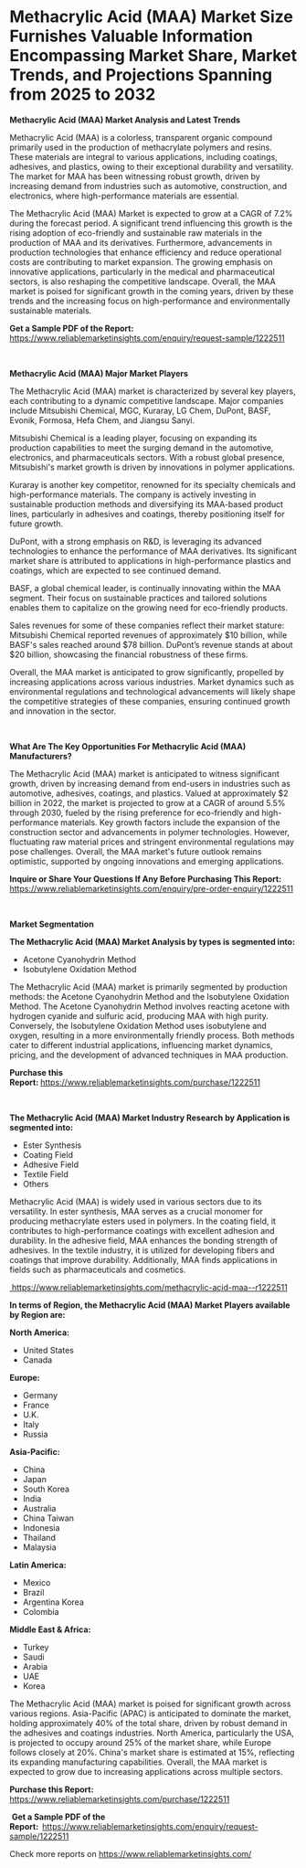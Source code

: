 <p><h1>Methacrylic Acid (MAA) Market Size Furnishes Valuable Information Encompassing Market Share, Market Trends, and Projections Spanning from 2025 to 2032</h1></p><p><strong>Methacrylic Acid (MAA) Market Analysis and Latest Trends</strong></p>
<p><p>Methacrylic Acid (MAA) is a colorless, transparent organic compound primarily used in the production of methacrylate polymers and resins. These materials are integral to various applications, including coatings, adhesives, and plastics, owing to their exceptional durability and versatility. The market for MAA has been witnessing robust growth, driven by increasing demand from industries such as automotive, construction, and electronics, where high-performance materials are essential.</p><p>The Methacrylic Acid (MAA) Market is expected to grow at a CAGR of 7.2% during the forecast period. A significant trend influencing this growth is the rising adoption of eco-friendly and sustainable raw materials in the production of MAA and its derivatives. Furthermore, advancements in production technologies that enhance efficiency and reduce operational costs are contributing to market expansion. The growing emphasis on innovative applications, particularly in the medical and pharmaceutical sectors, is also reshaping the competitive landscape. Overall, the MAA market is poised for significant growth in the coming years, driven by these trends and the increasing focus on high-performance and environmentally sustainable materials.</p></p>
<p><strong>Get a Sample PDF of the Report:&nbsp;</strong> <a href="https://www.reliablemarketinsights.com/enquiry/request-sample/1222511?utm_campaign=2624&utm_medium=2&utm_source=Github&utm_content=ia&utm_term=03042025&utm_id=methacrylic-acid-maa">https://www.reliablemarketinsights.com/enquiry/request-sample/1222511</a></p>
<p>&nbsp;</p>
<p><strong>Methacrylic Acid (MAA) Major Market Players</strong></p>
<p><p>The Methacrylic Acid (MAA) market is characterized by several key players, each contributing to a dynamic competitive landscape. Major companies include Mitsubishi Chemical, MGC, Kuraray, LG Chem, DuPont, BASF, Evonik, Formosa, Hefa Chem, and Jiangsu Sanyi.</p><p>Mitsubishi Chemical is a leading player, focusing on expanding its production capabilities to meet the surging demand in the automotive, electronics, and pharmaceuticals sectors. With a robust global presence, Mitsubishi's market growth is driven by innovations in polymer applications.</p><p>Kuraray is another key competitor, renowned for its specialty chemicals and high-performance materials. The company is actively investing in sustainable production methods and diversifying its MAA-based product lines, particularly in adhesives and coatings, thereby positioning itself for future growth.</p><p>DuPont, with a strong emphasis on R&D, is leveraging its advanced technologies to enhance the performance of MAA derivatives. Its significant market share is attributed to applications in high-performance plastics and coatings, which are expected to see continued demand.</p><p>BASF, a global chemical leader, is continually innovating within the MAA segment. Their focus on sustainable practices and tailored solutions enables them to capitalize on the growing need for eco-friendly products.</p><p>Sales revenues for some of these companies reflect their market stature: Mitsubishi Chemical reported revenues of approximately $10 billion, while BASF's sales reached around $78 billion. DuPont’s revenue stands at about $20 billion, showcasing the financial robustness of these firms.</p><p>Overall, the MAA market is anticipated to grow significantly, propelled by increasing applications across various industries. Market dynamics such as environmental regulations and technological advancements will likely shape the competitive strategies of these companies, ensuring continued growth and innovation in the sector.</p></p>
<p>&nbsp;</p>
<p><strong>What Are The Key Opportunities For Methacrylic Acid (MAA) Manufacturers?</strong></p>
<p><p>The Methacrylic Acid (MAA) market is anticipated to witness significant growth, driven by increasing demand from end-users in industries such as automotive, adhesives, coatings, and plastics. Valued at approximately $2 billion in 2022, the market is projected to grow at a CAGR of around 5.5% through 2030, fueled by the rising preference for eco-friendly and high-performance materials. Key growth factors include the expansion of the construction sector and advancements in polymer technologies. However, fluctuating raw material prices and stringent environmental regulations may pose challenges. Overall, the MAA market's future outlook remains optimistic, supported by ongoing innovations and emerging applications.</p></p>
<p><strong>Inquire or Share Your Questions If Any Before Purchasing This Report:</strong> <a href="https://www.reliablemarketinsights.com/enquiry/pre-order-enquiry/1222511?utm_campaign=2624&utm_medium=2&utm_source=Github&utm_content=ia&utm_term=03042025&utm_id=methacrylic-acid-maa">https://www.reliablemarketinsights.com/enquiry/pre-order-enquiry/1222511</a></p>
<p>&nbsp;</p>
<p><strong>Market Segmentation</strong></p>
<p><strong>The Methacrylic Acid (MAA) Market Analysis by types is segmented into:</strong></p>
<p><ul><li>Acetone Cyanohydrin Method</li><li>Isobutylene Oxidation Method</li></ul></p>
<p><p>The Methacrylic Acid (MAA) market is primarily segmented by production methods: the Acetone Cyanohydrin Method and the Isobutylene Oxidation Method. The Acetone Cyanohydrin Method involves reacting acetone with hydrogen cyanide and sulfuric acid, producing MAA with high purity. Conversely, the Isobutylene Oxidation Method uses isobutylene and oxygen, resulting in a more environmentally friendly process. Both methods cater to different industrial applications, influencing market dynamics, pricing, and the development of advanced techniques in MAA production.</p></p>
<p><strong>Purchase this Report:&nbsp;</strong><a href="https://www.reliablemarketinsights.com/purchase/1222511?utm_campaign=2624&utm_medium=2&utm_source=Github&utm_content=ia&utm_term=03042025&utm_id=methacrylic-acid-maa">https://www.reliablemarketinsights.com/purchase/1222511</a></p>
<p>&nbsp;</p>
<p><strong>The Methacrylic Acid (MAA) Market Industry Research by Application is segmented into:</strong></p>
<p><ul><li>Ester Synthesis</li><li>Coating Field</li><li>Adhesive Field</li><li>Textile Field</li><li>Others</li></ul></p>
<p><p>Methacrylic Acid (MAA) is widely used in various sectors due to its versatility. In ester synthesis, MAA serves as a crucial monomer for producing methacrylate esters used in polymers. In the coating field, it contributes to high-performance coatings with excellent adhesion and durability. In the adhesive field, MAA enhances the bonding strength of adhesives. In the textile industry, it is utilized for developing fibers and coatings that improve durability. Additionally, MAA finds applications in fields such as pharmaceuticals and cosmetics.</p></p>
<p><a href="https://www.reliablemarketinsights.com/methacrylic-acid-maa--r1222511?utm_campaign=2624&utm_medium=2&utm_source=Github&utm_content=ia&utm_term=03042025&utm_id=methacrylic-acid-maa">&nbsp;https://www.reliablemarketinsights.com/methacrylic-acid-maa--r1222511</a></p>
<p><strong>In terms of Region, the Methacrylic Acid (MAA) Market Players available by Region are:</strong></p>
<p>
    <p> <strong> North America: </strong>
        <ul>
            <li>United States</li>
            <li>Canada</li>
        </ul>
        </p> 
    <p> <strong> Europe: </strong>
        <ul>
            <li>Germany</li>
            <li>France</li>
            <li>U.K.</li>
            <li>Italy</li>
            <li>Russia</li>
        </ul>
        </p> 
    <p> <strong> Asia-Pacific: </strong>
        <ul>
            <li>China</li>
            <li>Japan</li>
            <li>South Korea</li>
            <li>India</li>
            <li>Australia</li>
            <li>China Taiwan</li>
            <li>Indonesia</li>
            <li>Thailand</li>
            <li>Malaysia</li>
        </ul>
        </p> 
    <p> <strong> Latin America: </strong>
        <ul>
            <li>Mexico</li>
            <li>Brazil</li>
            <li>Argentina Korea</li>
            <li>Colombia</li>
        </ul>
        </p> 
    <p> <strong> Middle East & Africa: </strong>
        <ul>
            <li>Turkey</li>
            <li>Saudi</li>
            <li>Arabia</li>
            <li>UAE</li>
            <li>Korea</li>
        </ul>
    </p>
    </p>
<p><p>The Methacrylic Acid (MAA) market is poised for significant growth across various regions. Asia-Pacific (APAC) is anticipated to dominate the market, holding approximately 40% of the total share, driven by robust demand in the adhesives and coatings industries. North America, particularly the USA, is projected to occupy around 25% of the market share, while Europe follows closely at 20%. China's market share is estimated at 15%, reflecting its expanding manufacturing capabilities. Overall, the MAA market is expected to grow due to increasing applications across multiple sectors.</p></p>
<p><strong>Purchase this Report: </strong><a href="https://www.reliablemarketinsights.com/purchase/1222511?utm_campaign=2624&utm_medium=2&utm_source=Github&utm_content=ia&utm_term=03042025&utm_id=methacrylic-acid-maa">https://www.reliablemarketinsights.com/purchase/1222511</a></p>
<p>&nbsp;<strong>Get a Sample PDF of the Report:&nbsp;&nbsp;</strong><a href="https://www.reliablemarketinsights.com/enquiry/request-sample/1222511?utm_campaign=2624&utm_medium=2&utm_source=Github&utm_content=ia&utm_term=03042025&utm_id=methacrylic-acid-maa">https://www.reliablemarketinsights.com/enquiry/request-sample/1222511</a></p>
<p><strong></strong></p>
<p>Check more reports on <a href="https://www.reliablemarketinsights.com/?utm_campaign=2624&utm_medium=2&utm_source=Github&utm_content=ia&utm_term=03042025&utm_id=methacrylic-acid-maa">https://www.reliablemarketinsights.com/</a></p>
